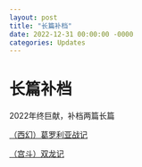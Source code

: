 ```yaml
---
layout: post
title: "长篇补档"
date: 2022-12-31 00:00:00 -0000
categories: Updates
---
```

# 长篇补档
2022年终巨献，补档两篇长篇

[（西幻）葛罗利亚战记](https://github.com/yakushijiyoko/qzgs/raw/main/archive/%5B%E5%85%A8%E8%81%8C%5D%5B%E8%A5%BF%E5%B9%BB%5D%E8%91%9B%E7%BD%97%E5%88%A9%E4%BA%9A%E6%88%98%E8%AE%B0%20by%20%E8%8D%AF%E5%B8%88%E5%AF%BA%E5%8F%B6%E5%AD%90.pdf)

[（宫斗）双龙记](https://github.com/yakushijiyoko/qzgs/raw/main/archive/%5B%E5%85%A8%E8%81%8C%5D%5B%E5%AE%AB%E6%96%97%5D%E5%8F%8C%E9%BE%99%E8%AE%B0%20by%20%E8%8D%AF%E5%B8%88%E5%AF%BA%E5%8F%B6%E5%AD%90.pdf)
